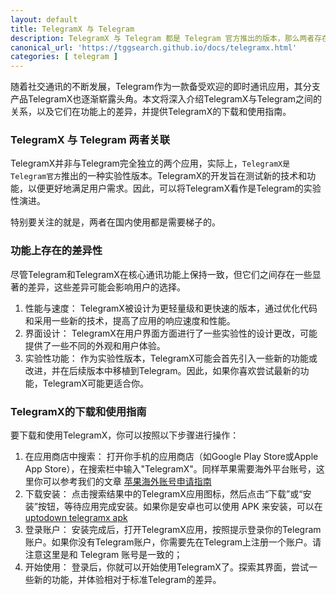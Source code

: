 ```yaml
---
layout: default
title: TelegramX 与 Telegram
description: TelegramX 与 Telegram 都是 Telegram 官方推出的版本，那么两者存在什么关系以及功能上存在什么差异，如果想体验 TelegramX 应该如何下载使用。
canonical_url: 'https://tggsearch.github.io/docs/telegramx.html'
categories: [ telegram ]
---
```

随着社交通讯的不断发展，Telegram作为一款备受欢迎的即时通讯应用，其分支产品TelegramX也逐渐崭露头角。本文将深入介绍TelegramX与Telegram之间的关系，以及它们在功能上的差异，并提供TelegramX的下载和使用指南。

### TelegramX 与 Telegram 两者关联
TelegramX并非与Telegram完全独立的两个应用，实际上，`TelegramX是Telegram官方`推出的一种实验性版本。TelegramX的开发旨在测试新的技术和功能，以便更好地满足用户需求。因此，可以将TelegramX看作是Telegram的实验性演进。

特别要关注的就是，两者在国内使用都是需要梯子的。

### 功能上存在的差异性
尽管Telegram和TelegramX在核心通讯功能上保持一致，但它们之间存在一些显著的差异，这些差异可能会影响用户的选择。

1. 性能与速度： TelegramX被设计为更轻量级和更快速的版本，通过优化代码和采用一些新的技术，提高了应用的响应速度和性能。
2. 界面设计： TelegramX在用户界面方面进行了一些实验性的设计更改，可能提供了一些不同的外观和用户体验。
3. 实验性功能： 作为实验性版本，TelegramX可能会首先引入一些新的功能或改进，并在后续版本中移植到Telegram。因此，如果你喜欢尝试最新的功能，TelegramX可能更适合你。

### TelegramX的下载和使用指南
要下载和使用TelegramX，你可以按照以下步骤进行操作：

1. 在应用商店中搜索： 打开你手机的应用商店（如Google Play Store或Apple App Store），在搜索栏中输入"TelegramX"。同样苹果需要海外平台账号，这里你可以参考我们的文章 [苹果海外账号申请指南](./register-apple-id.html)
2. 下载安装： 点击搜索结果中的TelegramX应用图标，然后点击“下载”或“安装”按钮，等待应用完成安装。如果你是安卓也可以使用 APK 来安装，可以在 [uptodown telegramx apk](./302.html?target=https://telegram-x.cn.uptodown.com/android)
3. 登录账户： 安装完成后，打开TelegramX应用，按照提示登录你的Telegram账户。如果你没有Telegram账户，你需要先在Telegram上注册一个账户。请注意这里是和 Telegram 账号是一致的；
4. 开始使用： 登录后，你就可以开始使用TelegramX了。探索其界面，尝试一些新的功能，并体验相对于标准Telegram的差异。